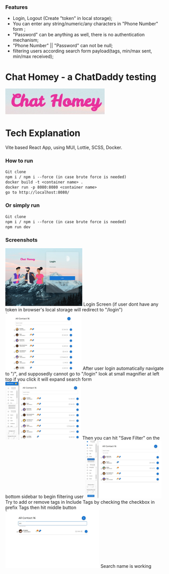 ### Features

- Login, Logout (Create "token" in local storage);
- You can enter any string/numeric/any characters in "Phone Number" form ;
- "Password" can be anything as well, there is no authentication mechanism;
- "Phone Number" || "Password" can not be null;
- filtering users according search form payload(tags, min/max sent, min/max received);

# Chat Homey - a ChatDaddy testing

<img src="src/assets/screenshoot/lowgo.jpg" alt="Logo" height="80">

<h1>Tech Explanation</h1>
Vite based React App, using MUI, Lottie, SCSS, Docker.

<h3>How to run</h3>

    Git clone
    npm i / npm i --force (in case brute force is needed)
    docker build -t <container name> .
    docker run -p 8080:8080 <container name>
    go to http://localhost:8080/

<h3>Or simply run</h3>

    Git clone
    npm i / npm i --force (in case brute force is needed)
    npm run dev

<h3>Screenshots</h3>

<img src="src/assets/screenshoot/login.jpg" alt="Logo" height="180">
Login Screen (if user dont have any token in browser's local storage will redirect to "/login")

<img src="src/assets/screenshoot/homey.jpg" alt="Logo" height="180">
After user login automatically navigate to "/", and supposedly cannot go to "/login"
look at small magnifier at left top if you click it will expand search form

<img src="src/assets/screenshoot/searchy.jpg" alt="Logo" height="180">
Then you can hit "Save Filter" on the bottom sidebar to begin filtering user

<img src="src/assets/screenshoot/exclude.jpg" alt="Logo" height="180">
Try to add or remove tags in Include Tags by checking the checkbox in prefix Tags then hit middle button

<img src="src/assets/screenshoot/search_name.jpg" alt="Logo" height="180">
Search name is working
